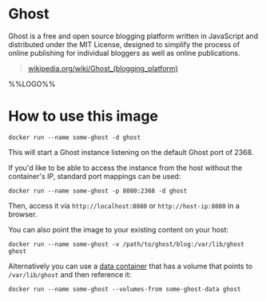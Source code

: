 # Ghost

Ghost is a free and open source blogging platform written in JavaScript and distributed under the MIT License, designed to simplify the process of online publishing for individual bloggers as well as online publications.

> [wikipedia.org/wiki/Ghost_(blogging_platform)](http://en.wikipedia.org/wiki/Ghost_%28blogging_platform%29)

%%LOGO%%

# How to use this image

	docker run --name some-ghost -d ghost

This will start a Ghost instance listening on the default Ghost port of 2368.

If you'd like to be able to access the instance from the host without the container's IP, standard port mappings can be used:

	docker run --name some-ghost -p 8080:2368 -d ghost

Then, access it via `http://localhost:8080` or `http://host-ip:8080` in a browser.

You can also point the image to your existing content on your host:

	docker run --name some-ghost -v /path/to/ghost/blog:/var/lib/ghost ghost

Alternatively you can use a [data container](http://docs.docker.com/userguide/dockervolumes/) that has a volume that points to `/var/lib/ghost` and then reference it:

	docker run --name some-ghost --volumes-from some-ghost-data ghost
